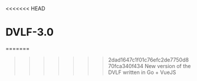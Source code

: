 <<<<<<< HEAD
# DVLF-3.0
=======
>>>>>>> 2dad1647c1f01c76efc2de7750d870fca340f434
New version of the DVLF written in Go + VueJS
